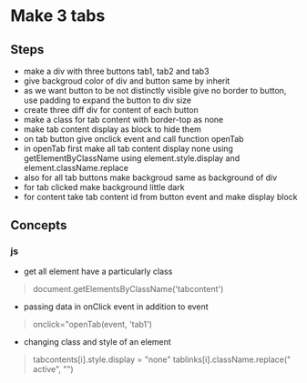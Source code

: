 # Make 3 tabs

## Steps
- make a div with three buttons tab1, tab2 and tab3
- give backgroud color of div and button same by inherit
- as we want button to be not distinctly visible give no border to button, use padding to expand the button to div size
- create three diff div for content of each button 
- make a class for tab content with border-top as none
- make tab content display as block to hide them
- on tab button give onclick event and call function openTab
- in openTab first make all tab content display none using getElementByClassName using element.style.display and element.className.replace
- also for all tab buttons make backgroud same as background of div
- for tab clicked make background little dark
- for content take tab content id from button event and make display block

## Concepts
### js
- get all element have a particularly class
> document.getElementsByClassName('tabcontent')
- passing data in onClick event in addition to event
> onclick="openTab(event, 'tab1')
- changing class and style of an element
> tabcontents[i].style.display = "none"
> tablinks[i].className.replace(" active", "")
